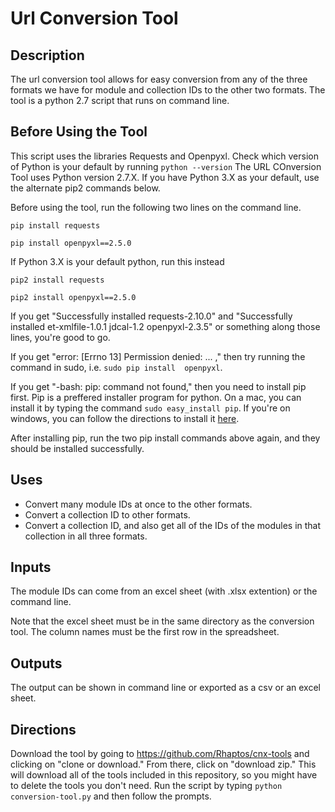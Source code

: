 # Url Conversion Tool
## Description
  The url conversion tool allows for easy conversion from any of the three formats we have for module and collection IDs to the other two formats. The tool is a python 2.7 script that runs on command line.

## Before Using the Tool
  This script uses the libraries Requests and Openpyxl.
  Check which version of Python is your default by running `python --version`
  The URL COnversion Tool uses Python version 2.7.X. If you have Python 3.X as your default, use the alternate pip2 commands below.
  
  Before using the tool, run the following two lines on the command line.

  `pip install requests`
  
  `pip install openpyxl==2.5.0`

  If Python 3.X is your default python, run this instead

  `pip2 install requests`

  `pip2 install openpyxl==2.5.0`

  If you get "Successfully installed requests-2.10.0" and "Successfully installed et-xmlfile-1.0.1 jdcal-1.2 openpyxl-2.3.5" or something along those lines, you're good to go.

  If you get "error: [Errno 13] Permission denied: ... ," then try running the command in sudo, i.e. `sudo pip install  openpyxl`.


  If you get "-bash: pip: command not found," then you need to install pip first.
  Pip is a preffered installer program for python.
  On a mac, you can install it by typing the command `sudo easy_install pip`.
  If you're on windows, you can follow the directions to install it [here](https://pip.pypa.io/en/stable/installing/).

  After installing pip, run the two pip install commands above again, and they should be installed successfully.

## Uses
  - Convert many module IDs at once to the other formats.
  - Convert a collection ID to other formats.
  - Convert a collection ID, and also get all of the IDs of the modules in that collection in all three formats.

## Inputs
  The module IDs can come from an excel sheet (with .xlsx extention) or the command line.

  Note that the excel sheet must be in the same directory as the conversion tool. The column names must be the first row in the spreadsheet.

## Outputs
  The output can be shown in command line or exported as a csv or an excel sheet.

## Directions
  Download the tool by going to https://github.com/Rhaptos/cnx-tools and clicking on "clone or download."
  From there, click on "download zip." This will download all of the tools included in this repository, so you might have to delete the tools you don't need.
  Run the script by typing `python conversion-tool.py` and then follow the prompts.
